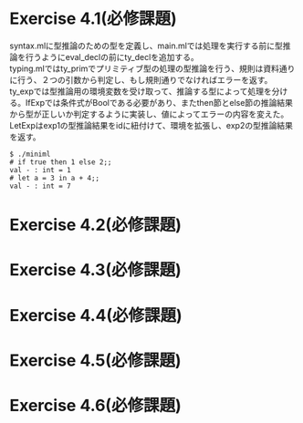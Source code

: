 # Exercise 4.1(必修課題)
syntax.mlに型推論のための型を定義し、main.mlでは処理を実行する前に型推論を行うようにeval_declの前にty_declを追加する。  
typing.mlではty_primでプリミティブ型の処理の型推論を行う、規則は資料通りに行う、２つの引数から判定し、もし規則通りでなければエラーを返す。  
ty_expでは型推論用の環境変数を受け取って、推論する型によって処理を分ける。IfExpでは条件式がBoolである必要があり、またthen節とelse節の推論結果から型が正しいか判定するように実装し、値によってエラーの内容を変えた。  
LetExpはexp1の型推論結果をidに紐付けて、環境を拡張し、exp2の型推論結果を返す。  

```
$ ./miniml
# if true then 1 else 2;;
val - : int = 1
# let a = 3 in a + 4;;
val - : int = 7
```

# Exercise 4.2(必修課題)
# Exercise 4.3(必修課題)
# Exercise 4.4(必修課題)
# Exercise 4.5(必修課題)
# Exercise 4.6(必修課題)
